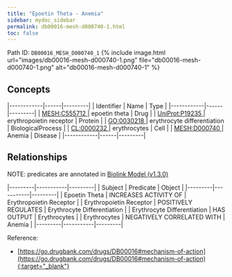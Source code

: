 ```yaml
---
title: "Epoetin Theta - Anemia"
sidebar: mydoc_sidebar
permalink: db00016-mesh-d000740-1.html
toc: false 
---
```



Path ID: `DB00016_MESH_D000740_1`
{% include image.html url="images/db00016-mesh-d000740-1.png" file="db00016-mesh-d000740-1.png" alt="db00016-mesh-d000740-1" %}

## Concepts

|------------|------|---------|
| Identifier | Name | Type    |
|------------|------|---------|
| <a href="https://identifiers.org/MESH:C555712">MESH:C555712 </a> | epoetin theta | Drug |
| <a href="https://identifiers.org/UniProt:P19235">UniProt:P19235 </a> | erythropoietin receptor | Protein |
| <a href="https://identifiers.org/GO:0030218">GO:0030218 </a> | erythrocyte differentiation | BiologicalProcess |
| <a href="https://identifiers.org/CL:0000232">CL:0000232 </a> | erythrocytes | Cell |
| <a href="https://identifiers.org/MESH:D000740">MESH:D000740 </a> | Anemia | Disease |
|------------|------|---------|

## Relationships


NOTE: predicates are annotated in <a href="https://github.com/biolink/biolink-model/releases/tag/v1.3.0">Biolink Model (v1.3.0)</a>

|---------|-----------|---------|
| Subject | Predicate | Object  |
|---------|-----------|---------|
| Epoetin Theta | INCREASES ACTIVITY OF | Erythropoietin Receptor |
| Erythropoietin Receptor | POSITIVELY REGULATES | Erythrocyte Differentiation |
| Erythrocyte Differentiation | HAS OUTPUT | Erythrocytes |
| Erythrocytes | NEGATIVELY CORRELATED WITH | Anemia |
|---------|-----------|---------|

Reference:
  - [https://go.drugbank.com/drugs/DB00016#mechanism-of-action](https://go.drugbank.com/drugs/DB00016#mechanism-of-action){:target="_blank"}